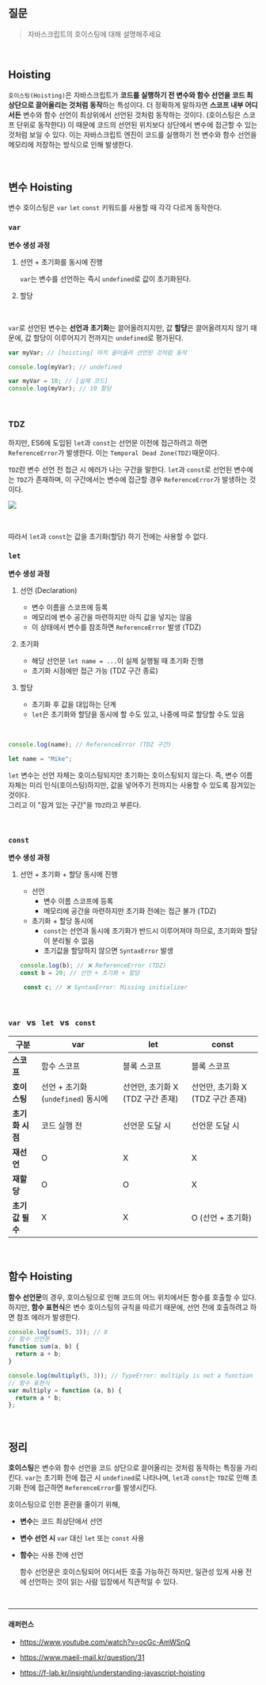 ## 질문

> 자바스크립트의 호이스팅에 대해 설명해주세요

<br>

## Hoisting

`호이스팅(Hoisting)`은 자바스크립트가 **코드를 실행하기 전 변수와 함수 선언을 코드 최상단으로 끌어올리는 것처럼 동작**하는 특성이다. 더 정확하게 말하자면 **스코프 내부 어디서든** 변수와 함수 선언이 최상위에서 선언된 것처럼 동작하는 것이다. (호이스팅은 스코프 단위로 동작한다) 이 때문에 코드의 선언된 위치보다 상단에서 변수에 접근할 수 있는 것처럼 보일 수 있다. 이는 자바스크립트 엔진이 코드를 실행하기 전 변수와 함수 선언을 메모리에 저장하는 방식으로 인해 발생한다.

<br>

## 변수 Hoisting

변수 호이스팅은 `var` `let` `const` 키워드를 사용할 때 각각 다르게 동작한다.

### `var`

**변수 생성 과정**

1. 선언 + 초기화를 동시에 진행

   `var`는 변수를 선언하는 즉시 `undefined`로 값이 초기화된다.

2. 할당

<br>

`var`로 선언된 변수는 **선언과 초기화**는 끌어올려지지만, 값 **할당**은 끌어올려지지 않기 때문에, 값 할당이 이루어지기 전까지는 `undefined`로 평가된다.

```js
var myVar; // [hoisting] 마치 끌어올려 선언된 것처럼 동작

console.log(myVar); // undefined

var myVar = 10; // [실제 코드]
console.log(myVar); // 10 할당
```

<br>

### TDZ

하지만, ES6에 도입된 `let`과 `const`는 선언문 이전에 접근하려고 하면 `ReferenceError`가 발생한다.
이는 `Temporal Dead Zone(TDZ)`때문이다.

`TDZ`란 변수 선언 전 접근 시 에러가 나는 구간을 말한다. `let`과 `const`로 선언된 변수에는 `TDZ`가 존재하며, 이 구간에서는 변수에 접근할 경우 `ReferenceError`가 발생하는 것이다.

![](https://velog.velcdn.com/images/vlmbuyd/post/33a8b1cb-9bb6-4a39-a95b-fc9d6774e5fd/image.png)

<br>

따라서 `let`과 `const`는 값을 초기화(할당) 하기 전에는 사용할 수 없다.

### `let`

**변수 생성 과정**

1. 선언 (Declaration)

   - 변수 이름을 스코프에 등록
   - 메모리에 변수 공간을 마련하지만 아직 값을 넣지는 않음
   - 이 상태에서 변수를 참조하면 `ReferenceError` 발생 (TDZ)

2. 초기화
   - 해당 선언문 `let name = ...`이 실제 실행될 때 초기화 진행
   - 초기화 시점에만 접근 가능 (TDZ 구간 종료)
3. 할당
   - 초기화 후 값을 대입하는 단계
   - `let`은 초기화와 할당을 동시에 할 수도 있고, 나중에 따로 할당할 수도 있음

<br>

```js
console.log(name); // ReferenceError (TDZ 구간)

let name = "Mike";
```

`let` 변수는 선언 자체는 호이스팅되지만 초기화는 호이스팅되지 않는다. 즉, 변수 이름 자체는 미리 인식(호이스팅)하지만, 값을 넣어주기 전까지는 사용할 수 있도록 잠겨있는 것이다. <br>
그리고 이 "잠겨 있는 구간"을 `TDZ`라고 부른다.

<br>

### `const`

**변수 생성 과정**

1. 선언 + 초기화 + 할당 동시에 진행

   - 선언
     - 변수 이름 스코프에 등록
     - 메모리에 공간을 마련하지만 초기화 전에는 접근 불가 (TDZ)
   - 초기화 + 할당 동시에
     - `const`는 선언과 동시에 초기화가 반드시 이루어져야 하므로, 초기화와 할당이 분리될 수 없음
     - 초기값을 할당하지 않으면 `SyntaxError` 발생

   ```js
   console.log(b); // ❌ ReferenceError (TDZ)
   const b = 20; // 선언 + 초기화 + 할당
   ```

   ```js
    const c; // ❌ SyntaxError: Missing initializer
   ```

<br>

### `var` &nbsp; vs &nbsp; `let` &nbsp; vs &nbsp; `const`

| 구분            | var                               | let                              | const                            |
| --------------- | --------------------------------- | -------------------------------- | -------------------------------- |
| **스코프**      | 함수 스코프                       | 블록 스코프                      | 블록 스코프                      |
| **호이스팅**    | 선언 + 초기화(`undefined`) 동시에 | 선언만, 초기화 X (TDZ 구간 존재) | 선언만, 초기화 X (TDZ 구간 존재) |
| **초기화 시점** | 코드 실행 전                      | 선언문 도달 시                   | 선언문 도달 시                   |
| **재선언**      | O                                 | X                                | X                                |
| **재할당**      | O                                 | O                                | X                                |
| **초기값 필수** | X                                 | X                                | O (선언 + 초기화)                |

<br>

## 함수 Hoisting

**함수 선언문**의 경우, 호이스팅으로 인해 코드의 어느 위치에서든 함수를 호출할 수 있다. <br>
하지만, **함수 표현식**은 변수 호이스팅의 규칙을 따르기 때문에, 선언 전에 호출하려고 하면 참조 에러가 발생한다.

```js
console.log(sum(5, 3)); // 8
// 함수 선언문
function sum(a, b) {
  return a + b;
}

console.log(multiply(5, 3)); // TypeError: multiply is not a function
// 함수 표현식
var multiply = function (a, b) {
  return a * b;
};
```

<br>

## 정리

**호이스팅**은 변수와 함수 선언을 코드 상단으로 끌어올리는 것처럼 동작하는 특징을 가리킨다. `var`는 초기화 전에 접근 시 `undefined`로 나타나며, `let`과 `const`는 `TDZ`로 인해 초기화 전에 접근하면 `ReferenceError`를 발생시킨다.

호이스팅으로 인한 혼란을 줄이기 위해,

- **변수**는 코드 최상단에서 선언

- **변수 선언 시** `var` 대신 `let` 또는 `const` 사용

- **함수**는 사용 전에 선언

  함수 선언문은 호이스팅되어 어디서든 호출 가능하긴 하지만, 일관성 있게 사용 전에 선언하는 것이 읽는 사람 입장에서 직관적일 수 있다.

<br>

---

#### 래퍼런스

- https://www.youtube.com/watch?v=ocGc-AmWSnQ

- https://www.maeil-mail.kr/question/31

- https://f-lab.kr/insight/understanding-javascript-hoisting
